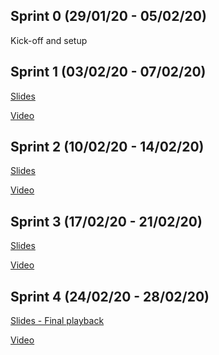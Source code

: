## Sprint 0 (29/01/20 - 05/02/20)

Kick-off and setup

## Sprint 1 (03/02/20 - 07/02/20)
[Slides](https://docs.google.com/presentation/d/1PmO6pDvsivUDX7W4lNCaHpzkhO8Dbkr1yLvDi8qP1m8/edit#slide=id.g76a4c78275_0_0)

[Video](https://vimeo.com/391448625)

## Sprint 2 (10/02/20 - 14/02/20)

[Slides](https://docs.google.com/presentation/d/179msW_y9bjS3W9M2vGV-gkXO2BTfoaECObIXx9oAz0k/edit?usp=sharing)

[Video]()

## Sprint 3 (17/02/20 - 21/02/20)

[Slides](https://drive.google.com/open?id=1NUD5_avSg4oSWEWlv3qA1z1Zj4oFvUSztCOBOUX09uw)

[Video]()

## Sprint 4 (24/02/20 - 28/02/20)

[Slides - Final playback]()

[Video]()
